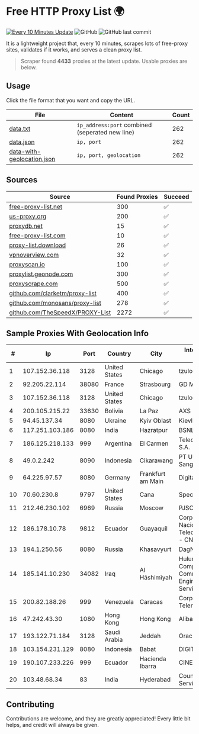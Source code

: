 
# Free HTTP Proxy List 🌍

[![Every 10 Minutes Update](https://github.com/mertguvencli/http-proxy-list/actions/workflows/main.yml/badge.svg?branch=main)](https://github.com/mertguvencli/http-proxy-list/actions/workflows/main.yml)
![GitHub](https://img.shields.io/github/license/mertguvencli/http-proxy-list)
![GitHub last commit](https://img.shields.io/github/last-commit/mertguvencli/http-proxy-list)

It is a lightweight project that, every 10 minutes, scrapes lots of free-proxy sites, validates if it works, and serves a clean proxy list.


> Scraper found **4433** proxies at the latest update. Usable proxies are below.

## Usage

Click the file format that you want and copy the URL.


|File|Content|Count|
|----|-------|-----|
|[data.txt](https://raw.githubusercontent.com/mertguvencli/http-proxy-list/main/proxy-list/data.txt)|`ip_address:port` combined (seperated new line)|262|
|[data.json](https://raw.githubusercontent.com/mertguvencli/http-proxy-list/main/proxy-list/data.json)|`ip, port`|262|
|[data-with-geolocation.json](https://raw.githubusercontent.com/mertguvencli/http-proxy-list/main/proxy-list/data-with-geolocation.json)|`ip, port, geolocation`|262|

## Sources

|Source|Found Proxies|Succeed|
|------|-------------|-------|
|[free-proxy-list.net](https://free-proxy-list.net)|300|✅|
|[us-proxy.org](https://www.us-proxy.org)|200|✅|
|[proxydb.net](http://proxydb.net)|15|✅|
|[free-proxy-list.com](https://free-proxy-list.com/?page=&port=&type%5B%5D=http&type%5B%5D=https&up_time=0&search=Search)|10|✅|
|[proxy-list.download](https://www.proxy-list.download/HTTP)|26|✅|
|[vpnoverview.com](https://vpnoverview.com/privacy/anonymous-browsing/free-proxy-servers)|32|✅|
|[proxyscan.io](https://www.proxyscan.io)|100|✅|
|[proxylist.geonode.com](https://proxylist.geonode.com/api/proxy-list?limit=300&page=1&sort_by=lastChecked&sort_type=desc&protocols=http,https)|300|✅|
|[proxyscrape.com](https://api.proxyscrape.com/v2/?request=displayproxies&protocol=http&timeout=10000&country=all&ssl=all&anonymity=all)|500|✅|
|[github.com/clarketm/proxy-list](https://raw.githubusercontent.com/clarketm/proxy-list/master/proxy-list-raw.txt)|400|✅|
|[github.com/monosans/proxy-list](https://raw.githubusercontent.com/monosans/proxy-list/main/proxies/http.txt)|278|✅|
|[github.com/TheSpeedX/PROXY-List](https://raw.githubusercontent.com/TheSpeedX/PROXY-List/master/http.txt)|2272|✅|


## Sample Proxies With Geolocation Info

|#|Ip|Port|Country|City|Internet Service Provider|
|-|--|----|-------|----|-------------------------|
|1|107.152.36.118|3128|United States|Chicago|tzulo, inc.|
|2|92.205.22.114|38080|France|Strasbourg|GD MASS Network|
|3|107.152.36.118|3128|United States|Chicago|tzulo, inc.|
|4|200.105.215.22|33630|Bolivia|La Paz|AXS Bolivia S. A.|
|5|94.45.137.34|8080|Ukraine|Kyiv Oblast|Kievline LLC|
|6|117.251.103.186|8080|India|Hazratpur|BSNL Internet|
|7|186.125.218.133|999|Argentina|El Carmen|Telecom Argentina S.A.|
|8|49.0.2.242|8090|Indonesia|Cikarawang|PT Usaha Adi Sanggoro|
|9|64.225.97.57|8080|Germany|Frankfurt am Main|DigitalOcean, LLC|
|10|70.60.230.8|9797|United States|Cana|Spectrum|
|11|212.46.230.102|6969|Russia|Moscow|PJSC "Vimpelcom"|
|12|186.178.10.78|9812|Ecuador|Guayaquil|Corporacion Nacional De Telecomunicaciones - CNT EP|
|13|194.1.250.56|8080|Russia|Khasavyurt|DagNet Ltd.|
|14|185.141.10.230|34082|Iraq|Al Hāshimīyah|Hulum Almustakbal Company Communication Engineering and Services Ltd|
|15|200.82.188.26|999|Venezuela|Caracas|Corporación Telemic C.A.|
|16|47.242.43.30|1080|Hong Kong|Hong Kong|Alibaba.com LLC|
|17|193.122.71.184|3128|Saudi Arabia|Jeddah|Oracle Corporation|
|18|103.154.231.129|8080|Indonesia|Babat|DIGITNET|
|19|190.107.233.226|999|Ecuador|Hacienda Ibarra|CINECABLE TV|
|20|103.48.68.34|83|India|Hyderabad|Country Online Services PVT LTD|



## Contributing

Contributions are welcome, and they are greatly appreciated! Every
little bit helps, and credit will always be given.

